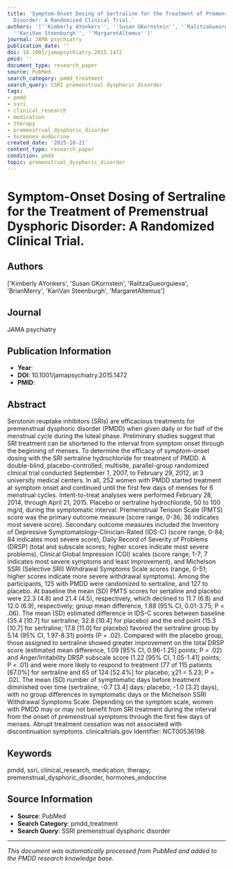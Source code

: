 ```yaml
---
title: 'Symptom-Onset Dosing of Sertraline for the Treatment of Premenstrual Dysphoric
  Disorder: A Randomized Clinical Trial.'
authors: '[''Kimberly AYonkers'', ''Susan GKornstein'', ''RalitzaGueorguieva'', ''BrianMerry'',
  ''KariVan Steenburgh'', ''MargaretAltemus'']'
journal: JAMA psychiatry
publication_date: ''
doi: 10.1001/jamapsychiatry.2015.1472
pmid: ''
document_type: research_paper
source: PubMed
search_category: pmdd_treatment
search_query: SSRI premenstrual dysphoric disorder
tags:
- pmdd
- ssri
- clinical_research
- medication
- therapy
- premenstrual_dysphoric_disorder
- hormones_endocrine
created_date: '2025-10-21'
content_type: research_paper
condition: pmdd
topic: premenstrual_dysphoric_disorder
---
```


# Symptom-Onset Dosing of Sertraline for the Treatment of Premenstrual Dysphoric Disorder: A Randomized Clinical Trial.

## Authors
['Kimberly AYonkers', 'Susan GKornstein', 'RalitzaGueorguieva', 'BrianMerry', 'KariVan Steenburgh', 'MargaretAltemus']

## Journal
JAMA psychiatry

## Publication Information
- **Year**: 
- **DOI**: 10.1001/jamapsychiatry.2015.1472
- **PMID**: 

## Abstract
Serotonin reuptake inhibitors (SRIs) are efficacious treatments for premenstrual dysphoric disorder (PMDD) when given daily or for half of the menstrual cycle during the luteal phase. Preliminary studies suggest that SRI treatment can be shortened to the interval from symptom onset through the beginning of menses. To determine the efficacy of symptom-onset dosing with the SRI sertraline hydrochloride for treatment of PMDD. A double-blind, placebo-controlled, multisite, parallel-group randomized clinical trial conducted September 1, 2007, to February 29, 2012, at 3 university medical centers. In all, 252 women with PMDD started treatment at symptom onset and continued until the first few days of menses for 6 menstrual cycles. Intent-to-treat analyses were performed February 28, 2014, through April 21, 2015. Placebo or sertraline hydrochloride, 50 to 100 mg/d, during the symptomatic interval. Premenstrual Tension Scale (PMTS) score was the primary outcome measure (score range, 0-36; 36 indicates most severe score). Secondary outcome measures included the Inventory of Depressive Symptomatology-Clinician-Rated (IDS-C) (score range, 0-84; 84 indicates most severe score), Daily Record of Severity of Problems (DRSP) (total and subscale scores; higher scores indicate most severe problems), Clinical Global Impression (CGI) scales (score range, 1-7; 7 indicates most severe symptoms and least improvement), and Michelson SSRI (Selective SRI) Withdrawal Symptoms Scale scores (range, 0-51; higher scores indicate more severe withdrawal symptoms). Among the participants, 125 with PMDD were randomized to sertraline, and 127 to placebo. At baseline the mean (SD) PMTS scores for sertaline and placebo were 22.3 (4.8) and 21.4 (4.5), respectively, which declined to 11.7 (6.8) and 12.0 (6.9), respectively; group mean difference, 1.88 (95% CI, 0.01-3.75; P = .06). The mean (SD) estimated difference in IDS-C scores between baseline (35.4 [10.7] for sertraline; 32.8 [10.4] for placebo) and the end point (15.3 [10.7] for sertraline; 17.8 [11.0] for placebo) favored the sertraline group by 5.14 (95% CI, 1.97-8.31) points (P = .02). Compared with the placebo group, those assigned to sertraline showed greater improvement on the total DRSP score (estimated mean difference, 1.09 [95% CI, 0.96-1.25] points; P = .02) and Anger/Irritability DRSP subscale score (1.22 [95% CI, 1.05-1.41] points; P < .01) and were more likely to respond to treatment (77 of 115 patients [67.0%] for sertraline and 65 of 124 [52.4%] for placebo; χ21 = 5.23; P = .02). The mean (SD) number of symptomatic days before treatment diminished over time (sertraline, -0.7 [3.4] days; placebo, -1.0 [3.2] days), with no group differences in symptomatic days or the Michelson SSRI Withdrawal Symptoms Scale. Depending on the symptom scale, women with PMDD may or may not benefit from SRI treatment during the interval from the onset of premenstrual symptoms through the first few days of menses. Abrupt treatment cessation was not associated with discontinuation symptoms. clinicaltrials.gov Identifier: NCT00536198.

## Keywords
pmdd, ssri, clinical_research, medication, therapy, premenstrual_dysphoric_disorder, hormones_endocrine

## Source Information
- **Source**: PubMed
- **Search Category**: pmdd_treatment
- **Search Query**: SSRI premenstrual dysphoric disorder

---
*This document was automatically processed from PubMed and added to the PMDD research knowledge base.*
